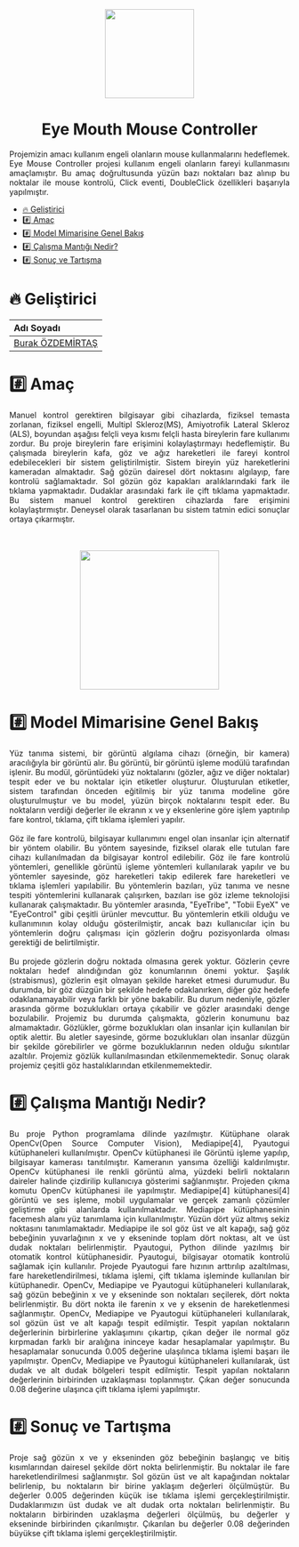 <div align="center">
<img src="https://user-images.githubusercontent.com/33163650/209447604-e6777409-d517-45a7-abc6-4a24eb620966.png" width="160" height="160">
</div>

<h1 align="center"> Eye Mouth Mouse Controller </h1>
<p align="justify">
Projemizin amacı kullanım engeli olanların mouse kullanmalarını hedeflemek. Eye Mouse Controller projesi kullanım engeli olanların fareyi kullanmasını amaçlamıştır. Bu amaç doğrultusunda yüzün bazı noktaları baz alınıp bu noktalar ile mouse kontrolü, Click eventi, DoubleClick özellikleri başarıyla yapılmıştır.
</p>

*  [:fire: Geliştirici](#fire-geliştirici)
*  [:hash: Amaç](#hash-amaç)
*  [:hash: Model Mimarisine Genel Bakış](#hash-model-mimarisine-genel-bakış)
*  [:hash: Çalışma Mantığı Nedir?](#hash-çalışma-mantığı-nedir)
*  [:hash: Sonuç ve Tartışma](#hash-sonuç-ve-tartışma)

# :fire: Geliştirici
| Adı Soyadı | 
| :--- | 
| [Burak ÖZDEMİRTAŞ](https://github.com/burakozdemirtas) |

# :hash: Amaç
<p align="justify">
Manuel kontrol gerektiren bilgisayar gibi cihazlarda, fiziksel temasta zorlanan, fiziksel engelli, Multipl Skleroz(MS), Amiyotrofik Lateral Skleroz (ALS), boyundan aşağısı felçli veya kısmı felçli hasta bireylerin fare kullanımı zordur. Bu proje bireylerin fare erişimini kolaylaştırmayı hedeflemiştir. Bu çalışmada bireylerin kafa, göz ve ağız hareketleri ile fareyi kontrol edebilecekleri bir sistem geliştirilmiştir. Sistem bireyin yüz hareketlerini kameradan almaktadır. Sağ gözün dairesel dört noktasını algılayıp, fare kontrolü sağlamaktadır. Sol gözün göz kapakları aralıklarındaki fark ile tıklama yapmaktadır. Dudaklar arasındaki fark ile çift tıklama yapmaktadır. Bu sistem manuel kontrol gerektiren cihazlarda fare erişimini kolaylaştırmıştır. Deneysel olarak tasarlanan bu sistem tatmin edici sonuçlar ortaya çıkarmıştır. 
  </p>
</br>
</br>
<div align="center">
<img src="https://user-images.githubusercontent.com/33163650/226713833-09a210e1-22e8-4fcc-92ba-7b344ab18c0f.png" width="" height="250" >
</div>

# :hash: Model Mimarisine Genel Bakış
<p align="justify">
  Yüz tanıma sistemi, bir görüntü algılama cihazı (örneğin, bir kamera) aracılığıyla bir görüntü alır. Bu görüntü, bir görüntü işleme modülü tarafından işlenir. Bu modül, görüntüdeki yüz noktalarını (gözler, ağız ve diğer noktalar) tespit eder ve bu noktalar için etiketler oluşturur. Oluşturulan etiketler, sistem tarafından önceden eğitilmiş bir yüz tanıma modeline göre oluşturulmuştur ve bu model, yüzün birçok noktalarını tespit eder. Bu noktaların verdiği değerler ile ekranın x ve y eksenlerine göre işlem yaptırılıp fare kontrol, tıklama, çift tıklama işlemleri yapılır.  
</br> </br>
Göz ile fare kontrolü, bilgisayar kullanımını engel olan insanlar için alternatif bir yöntem olabilir. Bu yöntem sayesinde, fiziksel olarak elle tutulan fare cihazı kullanılmadan da bilgisayar kontrol edilebilir. Göz ile fare kontrolü yöntemleri, genellikle görüntü işleme yöntemleri kullanılarak yapılır ve bu yöntemler sayesinde, göz hareketleri takip edilerek fare hareketleri ve tıklama işlemleri yapılabilir. Bu yöntemlerin bazıları, yüz tanıma ve nesne tespiti yöntemlerini kullanarak çalışırken, bazıları ise göz izleme teknolojisi kullanarak çalışmaktadır. Bu yöntemler arasında, "EyeTribe", "Tobii EyeX" ve "EyeControl" gibi çeşitli ürünler mevcuttur. Bu yöntemlerin etkili olduğu ve kullanımının kolay olduğu gösterilmiştir, ancak bazı kullanıcılar için bu yöntemlerin doğru çalışması için gözlerin doğru pozisyonlarda olması gerektiği de belirtilmiştir. 
</br></br>
Bu projede gözlerin doğru noktada olmasına gerek yoktur. Gözlerin çevre noktaları hedef alındığından göz konumlarının önemi yoktur.  Şaşılık (strabismus), gözlerin eşit olmayan şekilde hareket etmesi durumudur. Bu durumda, bir göz düzgün bir şekilde hedefe odaklanırken, diğer göz hedefe odaklanamayabilir veya farklı bir yöne bakabilir. Bu durum nedeniyle, gözler arasında görme bozuklukları ortaya çıkabilir ve gözler arasındaki denge bozulabilir. Projemiz bu durumda çalışmakta, gözlerin konumunu baz almamaktadır. Gözlükler, görme bozuklukları olan insanlar için kullanılan bir optik alettir. Bu aletler sayesinde, görme bozuklukları olan insanlar düzgün bir şekilde görebilirler ve görme bozukluklarının neden olduğu sıkıntılar azaltılır. Projemiz gözlük kullanılmasından etkilenmemektedir. Sonuç olarak projemiz çeşitli göz hastalıklarından etkilenmemektedir.

  </p>
  
  
# :hash: Çalışma Mantığı Nedir?
<p align="justify">
Bu proje Python programlama dilinde yazılmıştır. Kütüphane olarak OpenCv(Open Source Computer Vision), Mediapipe[4], Pyautogui kütüphaneleri kullanılmıştır. 
OpenCv kütüphanesi ile Görüntü işleme yapılıp, bilgisayar kamerası tanıtılmıştır. Kameranın yansıma özelliği kaldırılmıştır. OpenCv kütüphanesi ile renkli görüntü alma, yüzdeki belirli noktaların daireler halinde çizdirilip kullanıcıya gösterimi sağlanmıştır. Projeden çıkma komutu OpenCv kütüphanesi ile yapılmıştır.
Mediapipe[4]  kütüphanesi[4] görüntü ve ses işleme, mobil uygulamalar ve gerçek zamanlı çözümler geliştirme gibi alanlarda kullanılmaktadır. Mediapipe kütüphanesinin facemesh alanı yüz tanımlama için kullanılmıştır. Yüzün dört yüz altmış sekiz noktasını tanımlamaktadır. Mediapipe ile sol göz üst ve alt kapağı, sağ göz bebeğinin yuvarlağının x ve y ekseninde toplam dört noktası, alt ve üst dudak noktaları belirlenmiştir.
Pyautogui, Python dilinde yazılmış bir otomatik kontrol kütüphanesidir. Pyautogui, bilgisayar otomatik kontrolü sağlamak için kullanılır. Projede Pyautogui fare hızının arttırılıp azaltılması, fare hareketlendirilmesi, tıklama işlemi, çift tıklama işleminde kullanılan bir kütüphanedir.
OpenCv, Mediapipe ve Pyautogui kütüphaneleri kullanılarak, sağ gözün bebeğinin x ve y ekseninde son noktaları seçilerek, dört nokta belirlenmiştir. Bu dört nokta ile farenin x ve y eksenin de hareketlenmesi sağlanmıştır.
OpenCv, Mediapipe ve Pyautogui kütüphaneleri kullanılarak, sol gözün üst ve alt kapağı tespit edilmiştir. Tespit yapılan noktaların değerlerinin birbirlerine yaklaşımını çıkartıp, çıkan değer ile normal göz kırpmadan farklı bir aralığına ininceye kadar hesaplamalar yapılmıştır. Bu hesaplamalar sonucunda 0.005 değerine ulaşılınca tıklama işlemi başarı ile yapılmıştır.
OpenCv, Mediapipe ve Pyautogui kütüphaneleri kullanılarak, üst dudak ve alt dudak bölgeleri tespit edilmiştir. Tespit yapılan noktaların değerlerinin birbirinden uzaklaşması toplanmıştır. Çıkan değer sonucunda 0.08 değerine ulaşınca çift tıklama işlemi yapılmıştır.
  </p>


  # :hash: Sonuç ve Tartışma
 <p align="justify"> 
  Proje sağ gözün x ve y ekseninden göz bebeğinin başlangıç ve bitiş kısımlarından dairesel şekilde dört nokta belirlenmiştir. Bu noktalar ile fare hareketlendirilmesi sağlanmıştır. Sol gözün üst ve alt kapağından noktalar belirlenip, bu noktaların bir birine yaklaşım değerleri ölçülmüştür. Bu değerler 0.005 değerinden küçük ise tıklama işlemi gerçekleştirilmiştir. Dudaklarımızın üst dudak ve alt dudak orta noktaları belirlenmiştir. Bu noktaların birbirinden uzaklaşma değerleri ölçülmüş, bu değerler y ekseninde birbirinden çıkarılmıştır. Çıkarılan bu değerler 0.08 değerinden büyükse çift tıklama işlemi gerçekleştirilmiştir.
    </p>
